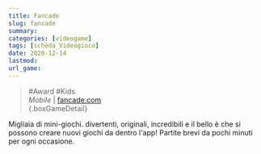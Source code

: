 ```yaml
---
title: Fancade
slug: fancade
summary: 
categories: [videogame]
tags: [scheda_Videogioco]
date: 2020-12-14
lastmod: 
url_game: 
---
```

> #Award #Kids   
> *Mobile* | [fancade.com](https://www.fancade.com/)  
{.boxGameDetail}

Migliaia di mini-giochi. divertenti, originali, incredibili
e il bello è che si possono creare nuovi giochi da dentro l'app!
Partite brevi da pochi minuti per ogni occasione.

